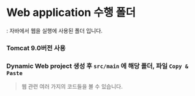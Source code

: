# Web application 수행 폴더
: 자바에서 웹을 실행에 사용된 폴더 입니다.

### Tomcat 9.0버전 사용

### Dynamic Web project 생성 후 `src/main` 에 해당 폴더, 파일 `Copy & Paste`

> 웹 관련 여러 가지의 코드들을 볼 수 있습니다.